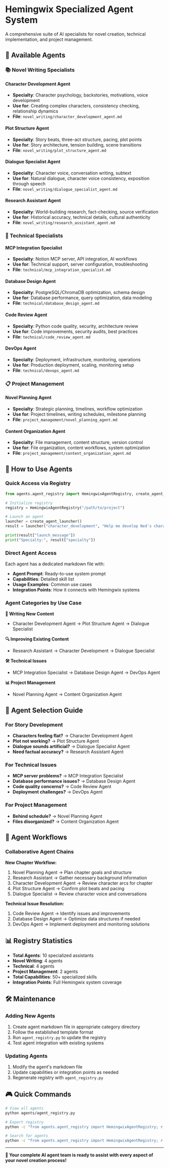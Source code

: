 # Hemingwix Specialized Agent System

A comprehensive suite of AI specialists for novel creation, technical implementation, and project management.

## 🤖 Available Agents

### 📚 Novel Writing Specialists

#### **Character Development Agent**
- **Specialty**: Character psychology, backstories, motivations, voice development
- **Use for**: Creating complex characters, consistency checking, relationship dynamics
- **File**: `novel_writing/character_development_agent.md`

#### **Plot Structure Agent** 
- **Specialty**: Story beats, three-act structure, pacing, plot points
- **Use for**: Story architecture, tension building, scene transitions
- **File**: `novel_writing/plot_structure_agent.md`

#### **Dialogue Specialist Agent**
- **Specialty**: Character voice, conversation writing, subtext
- **Use for**: Natural dialogue, character voice consistency, exposition through speech
- **File**: `novel_writing/dialogue_specialist_agent.md`

#### **Research Assistant Agent**
- **Specialty**: World-building research, fact-checking, source verification
- **Use for**: Historical accuracy, technical details, cultural authenticity
- **File**: `novel_writing/research_assistant_agent.md`

### 🔧 Technical Specialists

#### **MCP Integration Specialist**
- **Specialty**: Notion MCP server, API integration, AI workflows
- **Use for**: Technical support, server configuration, troubleshooting
- **File**: `technical/mcp_integration_specialist.md`

#### **Database Design Agent**
- **Specialty**: PostgreSQL/ChromaDB optimization, schema design
- **Use for**: Database performance, query optimization, data modeling
- **File**: `technical/database_design_agent.md`

#### **Code Review Agent**
- **Specialty**: Python code quality, security, architecture review
- **Use for**: Code improvements, security audits, best practices
- **File**: `technical/code_review_agent.md`

#### **DevOps Agent**
- **Specialty**: Deployment, infrastructure, monitoring, operations
- **Use for**: Production deployment, scaling, monitoring setup
- **File**: `technical/devops_agent.md`

### 📋 Project Management

#### **Novel Planning Agent**
- **Specialty**: Strategic planning, timelines, workflow optimization
- **Use for**: Project timelines, writing schedules, milestone planning
- **File**: `project_management/novel_planning_agent.md`

#### **Content Organization Agent**
- **Specialty**: File management, content structure, version control
- **Use for**: File organization, content workflows, system optimization
- **File**: `project_management/content_organization_agent.md`

## 🚀 How to Use Agents

### Quick Access via Registry

```python
from agents.agent_registry import HemingwixAgentRegistry, create_agent_launcher

# Initialize registry
registry = HemingwixAgentRegistry("/path/to/project")

# Launch an agent
launcher = create_agent_launcher()
result = launcher("character_development", "Help me develop Ned's character arc")

print(result["launch_message"])
print("Specialty:", result["specialty"])
```

### Direct Agent Access

Each agent has a dedicated markdown file with:
- **Agent Prompt**: Ready-to-use system prompt
- **Capabilities**: Detailed skill list
- **Usage Examples**: Common use cases
- **Integration Points**: How it connects with Hemingwix systems

### Agent Categories by Use Case

**📝 Writing New Content**
- Character Development Agent → Plot Structure Agent → Dialogue Specialist

**🔍 Improving Existing Content** 
- Research Assistant → Character Development → Dialogue Specialist

**🛠️ Technical Issues**
- MCP Integration Specialist → Database Design Agent → DevOps Agent

**📊 Project Management**
- Novel Planning Agent → Content Organization Agent

## 🎯 Agent Selection Guide

### For Story Development
- **Characters feeling flat?** → Character Development Agent
- **Plot not working?** → Plot Structure Agent  
- **Dialogue sounds artificial?** → Dialogue Specialist Agent
- **Need factual accuracy?** → Research Assistant Agent

### For Technical Issues
- **MCP server problems?** → MCP Integration Specialist
- **Database performance issues?** → Database Design Agent
- **Code quality concerns?** → Code Review Agent
- **Deployment challenges?** → DevOps Agent

### For Project Management
- **Behind schedule?** → Novel Planning Agent
- **Files disorganized?** → Content Organization Agent

## 🔄 Agent Workflows

### Collaborative Agent Chains

**New Chapter Workflow:**
1. Novel Planning Agent → Plan chapter goals and structure
2. Research Assistant → Gather necessary background information
3. Character Development Agent → Review character arcs for chapter
4. Plot Structure Agent → Confirm plot beats and pacing
5. Dialogue Specialist → Review character voice and conversations

**Technical Issue Resolution:**
1. Code Review Agent → Identify issues and improvements
2. Database Design Agent → Optimize data structures if needed
3. DevOps Agent → Implement deployment and monitoring solutions

## 📊 Registry Statistics

- **Total Agents**: 10 specialized assistants
- **Novel Writing**: 4 agents
- **Technical**: 4 agents  
- **Project Management**: 2 agents
- **Total Capabilities**: 50+ specialized skills
- **Integration Points**: Full Hemingwix system coverage

## 🛠️ Maintenance

### Adding New Agents
1. Create agent markdown file in appropriate category directory
2. Follow the established template format
3. Run `agent_registry.py` to update the registry
4. Test agent integration with existing systems

### Updating Agents
1. Modify the agent's markdown file
2. Update capabilities or integration points as needed
3. Regenerate registry with `agent_registry.py`

## 🎮 Quick Commands

```bash
# View all agents
python agents/agent_registry.py

# Export registry
python -c "from agents.agent_registry import HemingwixAgentRegistry; r = HemingwixAgentRegistry('.'); r.export_registry()"

# Search for agents
python -c "from agents.agent_registry import HemingwixAgentRegistry; r = HemingwixAgentRegistry('.'); print([a.name for a in r.search_agents('character')])"
```

---

**🎉 Your complete AI agent team is ready to assist with every aspect of your novel creation process!**